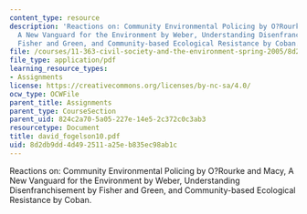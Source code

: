 ```yaml
---
content_type: resource
description: 'Reactions on: Community Environmental Policing by O?Rourke and Macy,
  A New Vanguard for the Environment by Weber, Understanding Disenfranchisement by
  Fisher and Green, and Community-based Ecological Resistance by Coban.'
file: /courses/11-363-civil-society-and-the-environment-spring-2005/8d2db9dd4d492511a25eb835ec98ab1c_david_fogelson10.pdf
file_type: application/pdf
learning_resource_types:
- Assignments
license: https://creativecommons.org/licenses/by-nc-sa/4.0/
ocw_type: OCWFile
parent_title: Assignments
parent_type: CourseSection
parent_uid: 824c2a70-5a05-227e-14e5-2c372c0c3ab3
resourcetype: Document
title: david_fogelson10.pdf
uid: 8d2db9dd-4d49-2511-a25e-b835ec98ab1c
---
```

Reactions on: Community Environmental Policing by O?Rourke and Macy, A New Vanguard for the Environment by Weber, Understanding Disenfranchisement by Fisher and Green, and Community-based Ecological Resistance by Coban.